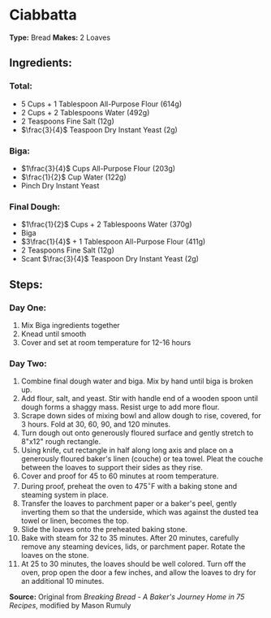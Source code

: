 # Ciabbatta

**Type:** Bread
**Makes:** 2 Loaves

## Ingredients:
### Total:
- 5 Cups + 1 Tablespoon All-Purpose Flour (614g)
- 2 Cups + 2 Tablespoons Water (492g)
- 2 Teaspoons Fine Salt (12g)
- $\frac{3}{4}$ Teaspoon Dry Instant Yeast (2g)
### Biga:
- $1\frac{3}{4}$ Cups All-Purpose Flour (203g)
- $\frac{1}{2}$ Cup Water (122g)
- Pinch Dry Instant Yeast
### Final Dough:
- $1\frac{1}{2}$ Cups + 2 Tablespoons Water (370g)
- Biga
- $3\frac{1}{4}$ + 1 Tablespoon All-Purpose Flour (411g)
- 2 Teaspoons Fine Salt (12g)
- Scant $\frac{3}{4}$ Teaspoon Dry Instant Yeast (2g)

## Steps:
### Day One:
1. Mix Biga ingredients together
2. Knead until smooth
3. Cover and set at room temperature for 12-16 hours
### Day Two:
1. Combine final dough water and biga. Mix by hand until biga is broken up.
2. Add flour, salt, and yeast. Stir with handle end of a wooden spoon until dough forms a shaggy mass. Resist urge to add more flour.
3. Scrape down sides of mixing bowl and allow dough to rise, covered, for 3 hours. Fold at 30, 60, 90, and 120 minutes.
4. Turn dough out onto generously floured surface and gently stretch to 8"x12" rough rectangle.
5. Using knife, cut rectangle in half along long axis and place on a generously floured baker's linen (couche) or tea towel. Pleat the couche between the loaves to support their sides as they rise.
6. Cover and proof for 45 to 60 minutes at room temperature.
7. During proof, preheat the oven to 475$^\circ$F with a baking stone and steaming system in place.
8. Transfer the loaves to parchment paper or a baker's peel, gently inverting them so that the underside, which was against the dusted tea towel or linen, becomes the top.
9. Slide the loaves onto the preheated baking stone.
10. Bake with steam for 32 to 35 minutes. After 20 minutes, carefully remove any steaming devices, lids, or parchment paper. Rotate the loaves on the stone.
11. At 25 to 30 minutes, the loaves should be well colored. Turn off the oven, prop open the door a few inches, and allow the loaves to dry for an additional 10 minutes.

**Source:** Original from *Breaking Bread - A Baker's Journey Home in 75 Recipes*, modified by Mason Rumuly